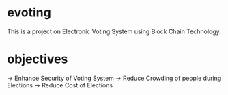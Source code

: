 # evoting
This is a project on Electronic Voting System using Block Chain Technology.

# objectives
-> Enhance Security of Voting System
-> Reduce Crowding of people during Elections
-> Reduce Cost of Elections

